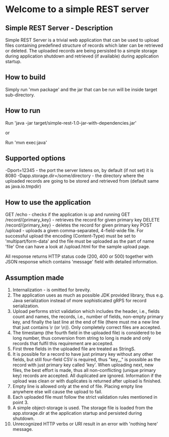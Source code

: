 
# Welcome to a simple REST server

## Simple REST Server - Description

Simple REST Server is a trivial web application that can be used to upload
files containing predefined structure of records which later can be retrieved or deleted.
The uploaded records are being persisted to a simple storage during application shutdown
and retrieved (if available) during application startup.


## How to build

Simply run 'mvn package' and the jar that can be run will be inside target sub-directory.


## How to run

Run 'java -jar target/simple-rest-1.0-jar-with-dependencies.jar'

or

Run 'mvn exec:java'

## Supported options
-Dport=12345 - the port the server listens on, by default (if not set) it is 8080
-Dapp.storage.dir=/some/directory - the directory where the uploaded records are going to be stored
and retrieved from (default same as java.io.tmpdir)


## How to use the application

GET /echo - checks if the application is up and running
GET /record/{primary_key} - retrieves the record for given primary key
DELETE /record/{primary_key} - deletes the record for given primary key
POST /upload - uploads a given comma-separated, 4-field-wide file. For successful upload 
the encoding (Content-Type) must be set to 'multipart/form-data' and the file must be uploaded as the part of name 'file'
One can have a look at /upload.html for the sample upload page.

All response returns HTTP status code (200, 400 or 500) together with JSON response which contains 
'message' field with detailed information.

## Assumption made

1. Internalization - is omitted for brevity.
2. The application uses as much as possible JDK provided library, thus e.g. Java serialization 
instead of more sophisticated gRPS for record serialization.
3. Upload performs strict validation which includes the header, i.e., fields count and names, 
the records, i.e., number of fields, non-empty primary key, and finally the last line at the end of file 
(there must me a new line that just contains \r (or \n)). Only completely correct files are accepted. 
4. The timestamp (the fourth field in the uploaded file) is considered to be long number, thus conversion from string to long is 
made and only records that fulfil this requirement are accepted.
5. First three fields in the uploaded file are treated as StringS.
6. It is possible for a record to have just primary key without any other fields, but still four-field CSV is required, thus "key,,,"
is possible as the record with just primary key called 'key'. 
When uploading next, new files, the best effort is made, thus all non-conflicting (unique primary key) records are
accepted. All duplicated are ignored. Information if the upload was clean or with duplicates 
is returned after upload is finished. 
7. Empty line is allowed only at the end of file. Placing empty line anywhere else will cause the upload to fail.
8. Each uploaded file must follow the strict validation rules mentioned in point 3. 
9. A simple object-storage is used. The storage file is loaded from the app.storage.dir at the application
startup and persisted during shutdown.
10. Unrecognized HTTP verbs or URI result in an error with 'nothing here' message.